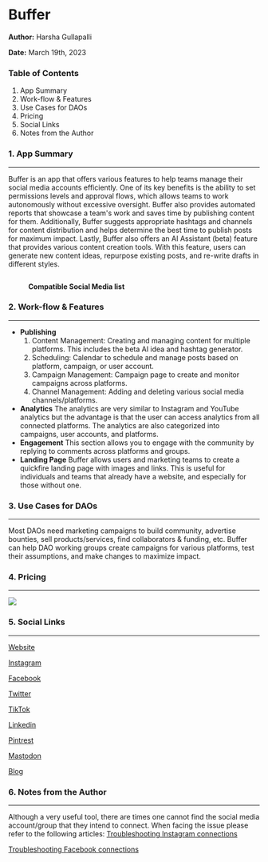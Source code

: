 # Buffer

**Author:** Harsha Gullapalli

**Date:** March 19th, 2023



### Table of Contents

1. App Summary
2. Work-flow & Features
3. Use Cases for DAOs
4. Pricing
5. Social Links
6. Notes from the Author

### 1. App Summary

***

Buffer is an app that offers various features to help teams manage their social media accounts efficiently. One of its key benefits is the ability to set permissions levels and approval flows, which allows teams to work autonomously without excessive oversight. Buffer also provides automated reports that showcase a team's work and saves time by publishing content for them. Additionally, Buffer suggests appropriate hashtags and channels for content distribution and helps determine the best time to publish posts for maximum impact. Lastly, Buffer also offers an AI Assistant (beta) feature that provides various content creation tools. With this feature, users can generate new content ideas, repurpose existing posts, and re-write drafts in different styles.

<figure><img src="https://i.imgur.com/PapbEhb.png" alt=""><figcaption><p><strong>Compatible Social Media list</strong></p></figcaption></figure>

### 2. Work-flow & Features

***

* **Publishing**
  1. Content Management: Creating and managing content for multiple platforms. This includes the beta AI idea and hashtag generator.
  2. Scheduling: Calendar to schedule and manage posts based on platform, campaign, or user account.
  3. Campaign Management: Campaign page to create and monitor campaigns across platforms.
  4. Channel Management: Adding and deleting various social media channels/platforms.
* **Analytics** The analytics are very similar to Instagram and YouTube analytics but the advantage is that the user can access analytics from all connected platforms. The analytics are also categorized into campaigns, user accounts, and platforms.
* **Engagement** This section allows you to engage with the community by replying to comments across platforms and groups.
* **Landing Page** Buffer allows users and marketing teams to create a quickfire landing page with images and links. This is useful for individuals and teams that already have a website, and especially for those without one.

### 3. Use Cases for DAOs

***

Most DAOs need marketing campaigns to build community, advertise bounties, sell products/services, find collaborators & funding, etc. Buffer can help DAO working groups create campaigns for various platforms, test their assumptions, and make changes to maximize impact.

### 4. Pricing

***

![](https://i.imgur.com/ZPCwTKi.png)

### 5. Social Links

***

[Website](https://buffer.com/)

[Instagram](https://www.instagram.com/buffer/)

[Facebook](https://www.facebook.com/bufferapp)

[Twitter](https://twitter.com/buffer)

[TikTok](https://www.tiktok.com/@bufferapp)

[Linkedin](https://www.linkedin.com/company/bufferapp/)

[Pintrest](https://www.pinterest.com/bufferapp/)

[Mastodon](https://mastodon.world/@buffer)

[Blog](https://buffer.com/resources/)

### 6. Notes from the Author

***

Although a very useful tool, there are times one cannot find the social media account/group that they intend to connect. When facing the issue please refer to the following articles: [Troubleshooting Instagram connections](https://support.buffer.com/hc/en-us/articles/360038655634-Troubleshooting-Instagram-connections)

[Troubleshooting Facebook connections](https://support.buffer.com/hc/en-us/articles/360053207834-Connecting-Facebook-groups-and-troubleshooting-connections)
